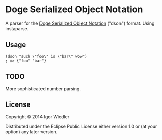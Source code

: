 # Doge Serialized Object Notation

A parser for the [Doge Serialized Object Notation](http://dogeon.org/)
("dson") format. Using instaparse.

## Usage

    (dson "such \"foo\" is \"bar\" wow")
    ; => {"foo" "bar"}

## TODO

More sophisticated number parsing.

## License

Copyright © 2014 Igor Wiedler

Distributed under the Eclipse Public License either version 1.0 or (at
your option) any later version.
